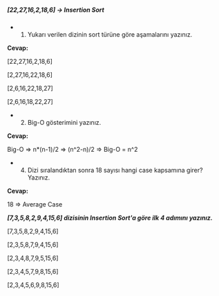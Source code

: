 ##### [22,27,16,2,18,6] -> Insertion Sort

* 1. Yukarı verilen dizinin sort türüne göre aşamalarını yazınız.

**Cevap:**

[22,27,16,2,18,6]

[2,27,16,22,18,6]

[2,6,16,22,18,27]

[2,6,16,18,22,27]

* 2. Big-O gösterimini yazınız.

**Cevap:**

Big-O => n*(n-1)/2 => (n^2-n)/2 => Big-O = n^2


* 4. Dizi sıralandıktan sonra 18 sayısı hangi case kapsamına girer? Yazınız.

**Cevap:**

18 => Average Case

***[7,3,5,8,2,9,4,15,6] dizisinin Insertion Sort'a göre ilk 4 adımını yazınız.***

[7,3,5,8,2,9,4,15,6]

[2,3,5,8,7,9,4,15,6]

[2,3,4,8,7,9,5,15,6]

[2,3,4,5,7,9,8,15,6]

[2,3,4,5,6,9,8,15,6]